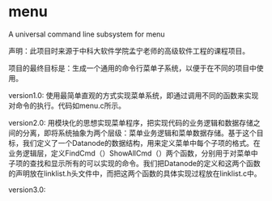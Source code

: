# menu
A universal command line subsystem for menu

声明：此项目时来源于中科大软件学院孟宁老师的高级软件工程的课程项目。

项目的最终目标是：生成一个通用的命令行菜单子系统，以便于在不同的项目中使用。

version1.0:
使用最简单直观的方式实现菜单系统，即通过调用不同的函数来实现对命令的执行。代码如menu.c所示。

version2.0:
用模块化的思想实现菜单程序，把实现代码的业务逻辑和数据存储之间的分离，即将系统抽象为两个层级：菜单业务逻辑和菜单数据存储。基于这个目标，我们定义了一个Datanode的数据结构，用来定义菜单中每个子项的格式。在业务逻辑层，定义FindCmd（）ShowAllCmd（）两个函数，分别用于对菜单中子项的查找和显示所有的可以实现的命令。我们把Datanode的定义和这两个函数的声明放在linklist.h头文件中，而把这两个函数的具体实现过程放在linklist.c中。

version3.0:
